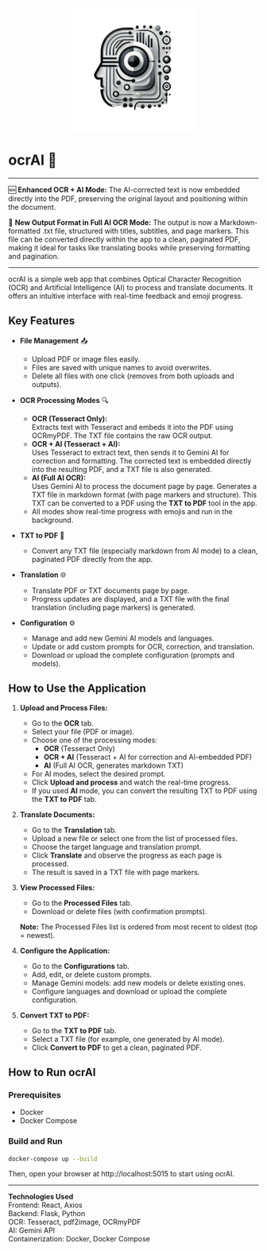 <div align="center">
  <img src="/backend/static/logo.png" alt="ocrAI Logo" width="250">
</div>

# ocrAI 🤖

---

🆕 **Enhanced OCR + AI Mode:**
The AI-corrected text is now embedded directly into the PDF, preserving the original layout and positioning within the document.

📄 **New Output Format in Full AI OCR Mode:**
The output is now a Markdown-formatted .txt file, structured with titles, subtitles, and page markers.
This file can be converted directly within the app to a clean, paginated PDF, making it ideal for tasks like translating books while preserving formatting and pagination.

---

ocrAI is a simple web app that combines Optical Character Recognition (OCR) and Artificial Intelligence (AI) to process and translate documents. It offers an intuitive interface with real-time feedback and emoji progress.

## Key Features

- **File Management** 📤  
  - Upload PDF or image files easily.
  - Files are saved with unique names to avoid overwrites.
  - Delete all files with one click (removes from both uploads and outputs).

- **OCR Processing Modes** 🔍  
  - **OCR (Tesseract Only):**  
    Extracts text with Tesseract and embeds it into the PDF using OCRmyPDF. The TXT file contains the raw OCR output.
  - **OCR + AI (Tesseract + AI):**  
    Uses Tesseract to extract text, then sends it to Gemini AI for correction and formatting. The corrected text is embedded directly into the resulting PDF, and a TXT file is also generated.
  - **AI (Full AI OCR):**  
    Uses Gemini AI to process the document page by page. Generates a TXT file in markdown format (with page markers and structure). This TXT can be converted to a PDF using the **TXT to PDF** tool in the app.
  - All modes show real-time progress with emojis and run in the background.

- **TXT to PDF** 📝  
  - Convert any TXT file (especially markdown from AI mode) to a clean, paginated PDF directly from the app.

- **Translation** 🌐  
  - Translate PDF or TXT documents page by page.
  - Progress updates are displayed, and a TXT file with the final translation (including page markers) is generated.

- **Configuration** ⚙️  
  - Manage and add new Gemini AI models and languages.
  - Update or add custom prompts for OCR, correction, and translation.
  - Download or upload the complete configuration (prompts and models).

## How to Use the Application

1. **Upload and Process Files:**
   - Go to the **OCR** tab.
   - Select your file (PDF or image).
   - Choose one of the processing modes:
     - **OCR** (Tesseract Only)
     - **OCR + AI** (Tesseract + AI for correction and AI-embedded PDF)
     - **AI** (Full AI OCR, generates markdown TXT)
   - For AI modes, select the desired prompt.
   - Click **Upload and process** and watch the real-time progress.
   - If you used **AI** mode, you can convert the resulting TXT to PDF using the **TXT to PDF** tab.

2. **Translate Documents:**
   - Go to the **Translation** tab.
   - Upload a new file or select one from the list of processed files.
   - Choose the target language and translation prompt.
   - Click **Translate** and observe the progress as each page is processed.
   - The result is saved in a TXT file with page markers.

3. **View Processed Files:**
   - Go to the **Processed Files** tab.
   - Download or delete files (with confirmation prompts).

   **Note:** The Processed Files list is ordered from most recent to oldest (top = newest).

4. **Configure the Application:**
   - Go to the **Configurations** tab.
   - Add, edit, or delete custom prompts.
   - Manage Gemini models: add new models or delete existing ones.
   - Configure languages and download or upload the complete configuration.

5. **Convert TXT to PDF:**
   - Go to the **TXT to PDF** tab.
   - Select a TXT file (for example, one generated by AI mode).
   - Click **Convert to PDF** to get a clean, paginated PDF.

## How to Run ocrAI

### Prerequisites
- Docker
- Docker Compose

### Build and Run

```bash
docker-compose up --build
```

Then, open your browser at http://localhost:5015 to start using ocrAI.

---

**Technologies Used**  
Frontend: React, Axios  
Backend: Flask, Python  
OCR: Tesseract, pdf2image, OCRmyPDF  
AI: Gemini API  
Containerization: Docker, Docker Compose

